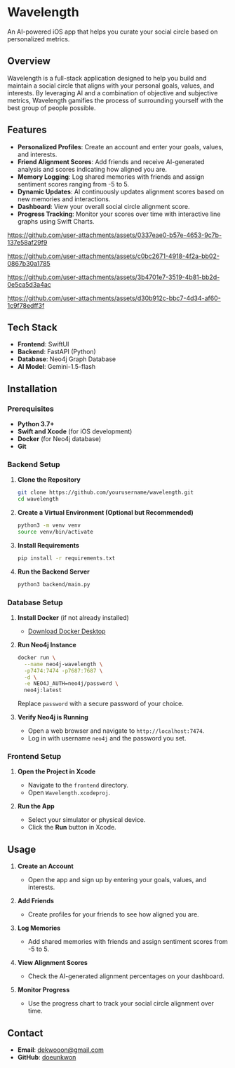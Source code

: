 # Wavelength

An AI-powered iOS app that helps you curate your social circle based on personalized metrics.

## Overview

Wavelength is a full-stack application designed to help you build and maintain a social circle that aligns with your personal goals, values, and interests. By leveraging AI and a combination of objective and subjective metrics, Wavelength gamifies the process of surrounding yourself with the best group of people possible.

## Features

- **Personalized Profiles**: Create an account and enter your goals, values, and interests.
- **Friend Alignment Scores**: Add friends and receive AI-generated analysis and scores indicating how aligned you are.
- **Memory Logging**: Log shared memories with friends and assign sentiment scores ranging from -5 to 5.
- **Dynamic Updates**: AI continuously updates alignment scores based on new memories and interactions.
- **Dashboard**: View your overall social circle alignment score.
- **Progress Tracking**: Monitor your scores over time with interactive line graphs using Swift Charts.

https://github.com/user-attachments/assets/0337eae0-b57e-4653-9c7b-137e58af29f9

https://github.com/user-attachments/assets/c0bc2671-4918-4f2a-bb02-0867b30a1785

https://github.com/user-attachments/assets/3b4701e7-3519-4b81-bb2d-0e5ca5d3a4ac

https://github.com/user-attachments/assets/d30b912c-bbc7-4d34-af60-1c9f78edff3f

## Tech Stack

- **Frontend**: SwiftUI
- **Backend**: FastAPI (Python)
- **Database**: Neo4j Graph Database
- **AI Model**: Gemini-1.5-flash

## Installation

### Prerequisites

- **Python 3.7+**
- **Swift and Xcode** (for iOS development)
- **Docker** (for Neo4j database)
- **Git**

### Backend Setup

1. **Clone the Repository**

   ```bash
   git clone https://github.com/yourusername/wavelength.git
   cd wavelength
   ```

2. **Create a Virtual Environment (Optional but Recommended)**

   ```bash
   python3 -m venv venv
   source venv/bin/activate
   ```

3. **Install Requirements**

   ```bash
   pip install -r requirements.txt
   ```

4. **Run the Backend Server**

   ```bash
   python3 backend/main.py
   ```

### Database Setup

1. **Install Docker** (if not already installed)

   - [Download Docker Desktop](https://www.docker.com/products/docker-desktop)

2. **Run Neo4j Instance**

   ```bash
   docker run \
     --name neo4j-wavelength \
     -p7474:7474 -p7687:7687 \
     -d \
     -e NEO4J_AUTH=neo4j/password \
     neo4j:latest
   ```

   Replace `password` with a secure password of your choice.

3. **Verify Neo4j is Running**

   - Open a web browser and navigate to `http://localhost:7474`.
   - Log in with username `neo4j` and the password you set.

### Frontend Setup

1. **Open the Project in Xcode**

   - Navigate to the `frontend` directory.
   - Open `Wavelength.xcodeproj`.

2. **Run the App**

   - Select your simulator or physical device.
   - Click the **Run** button in Xcode.

## Usage

1. **Create an Account**

   - Open the app and sign up by entering your goals, values, and interests.

2. **Add Friends**

   - Create profiles for your friends to see how aligned you are.

3. **Log Memories**

   - Add shared memories with friends and assign sentiment scores from -5 to 5.

4. **View Alignment Scores**

   - Check the AI-generated alignment percentages on your dashboard.

5. **Monitor Progress**

   - Use the progress chart to track your social circle alignment over time.

## Contact

- **Email**: [dekwooon@gmail.com](mailto:dekwooon@gmail.com)
- **GitHub**: [doeunkwon](https://github.com/doeunkwon)
